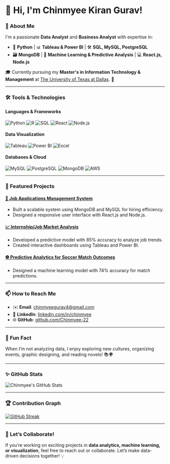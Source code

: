 # 👋 Hi, I'm Chinmyee Kiran Gurav!

### 🌟 About Me
I'm a passionate **Data Analyst** and **Business Analyst** with expertise in:
- 🐍 **Python** | 📊 **Tableau & Power BI** | 🛠️ **SQL, MySQL, PostgreSQL**  
- 🗃️ **MongoDB** | 🧠 **Machine Learning & Predictive Analysis** | 💻 **React.js, Node.js**

🎓 Currently pursuing my **Master's in Information Technology & Management** at [The University of Texas at Dallas](https://www.utdallas.edu/). 🚀

---

### 🛠️ Tools & Technologies
#### **Languages & Frameworks**  
![Python](https://img.shields.io/badge/Python-3776AB?style=for-the-badge&logo=python&logoColor=white&style=flat-rounded) 
![R](https://img.shields.io/badge/R-276DC3?style=for-the-badge&logo=r&logoColor=white&style=flat-rounded)
![SQL](https://img.shields.io/badge/SQL-4479A1?style=for-the-badge&logo=postgresql&logoColor=white&style=flat-rounded)
![React](https://img.shields.io/badge/React-61DAFB?style=for-the-badge&logo=react&logoColor=black&style=flat-rounded) 
![Node.js](https://img.shields.io/badge/Node.js-339933?style=for-the-badge&logo=nodedotjs&logoColor=white&style=flat-rounded)

#### **Data Visualization**  
![Tableau](https://img.shields.io/badge/Tableau-E97627?style=for-the-badge&logo=tableau&logoColor=white&style=flat-rounded)
![Power BI](https://img.shields.io/badge/PowerBI-F2C811?style=for-the-badge&logo=powerbi&logoColor=black&style=flat-rounded)
![Excel](https://img.shields.io/badge/Excel-217346?style=for-the-badge&logo=microsoft-excel&logoColor=white&style=flat-rounded)

#### **Databases & Cloud**  
![MySQL](https://img.shields.io/badge/MySQL-4479A1?style=for-the-badge&logo=mysql&logoColor=white&style=flat-rounded)
![PostgreSQL](https://img.shields.io/badge/PostgreSQL-336791?style=for-the-badge&logo=postgresql&logoColor=white&style=flat-rounded)
![MongoDB](https://img.shields.io/badge/MongoDB-47A248?style=for-the-badge&logo=mongodb&logoColor=white&style=flat-rounded)
![AWS](https://img.shields.io/badge/AWS-FF9900?style=for-the-badge&logo=amazonaws&logoColor=white&style=flat-rounded)

---

### 📂 Featured Projects
#### [📁 Job Applications Management System](https://github.com/Chinmyee-22/JobConnect)  
- Built a scalable system using MongoDB and MySQL for hiring efficiency.  
- Designed a responsive user interface with React.js and Node.js.

#### [📈 Internship/Job Market Analysis](https://github.com/Chinmyee-22/Market-Analysis)  
- Developed a predictive model with 85% accuracy to analyze job trends.  
- Created interactive dashboards using Tableau and Power BI.

#### [⚽ Predictive Analytics for Soccer Match Outcomes](https://github.com/Chinmyee-22/Soccer-Predictor)  
- Designed a machine learning model with 74% accuracy for match predictions.

---

### 📫 How to Reach Me
- ✉️ **Email**: [chinmyeegurav4@gmail.com](mailto:chinmyeegurav4@gmail.com)  
- 💼 **LinkedIn**: [linkedin.com/in/chinmyee](https://linkedin.com/in/chinmyee)  
- 🌐 **GitHub**: [github.com/Chinmyee-22](https://github.com/Chinmyee-22)

---

### 🌟 Fun Fact
When I’m not analyzing data, I enjoy exploring new cultures, organizing events, graphic designing, and reading novels! 📚🌍

---

### ✨ GitHub Stats
![Chinmyee's GitHub Stats](https://github-readme-stats.vercel.app/api?username=Chinmyee-22&show_icons=true&theme=radical)

---

### 🏆 Contribution Graph
[![GitHub Streak](https://github-readme-streak-stats.herokuapp.com/?user=Chinmyee-22&theme=radical)](https://git.io/streak-stats)

---

### 📌 Let’s Collaborate!
If you’re working on exciting projects in **data analytics, machine learning, or visualization**, feel free to reach out or collaborate. Let’s make data-driven decisions together! 💡
